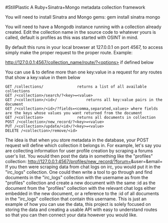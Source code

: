 #StillPlastic
A Ruby+Sinatra+Mongo metadata collection framework



You will need to install Sinatra and Mongo gems: gem install sinatra mongo

You will need to have a Mongodb instance running with a collection already created. Edit the collection name in the source code to whatever yours is called, default is profiles as this was started with OSINT in mind.

By default this runs in your local browser at 127.0.0.1 on port 4567, to access simply make the proper request to the proper route. Example:

http://127.0.0.1:4567/collection_name/route/?<options> if defined below

You can use & to define more than one key:value in a request for any routes that show a key:value in them below

	GET /collections/				returns a list of all available collections
	GET /<collection>/search/?<key>=<value> 	
	GET /<collection>/<id>/ 			returns all key:value pairs in the document
	GET /<collection>/<id>/?fields=<comma,separated,values> where fields are the keys whose values you want returned from the document
	GET /<collection>				returns all documents in collection
	POST /<collection>/new_record/?<key>=<value>
	PUT /<collection>/update/<id>/?<key>=<value>
	DELETE /<collection>/remove/<id>


The idea is that when you store metadata in the database, your POST request will define which collection it belongs in. For example, let's say you are collecting information for user profile creation by scraping a forums user's list. You would then post the data in something like the "profiles" collection: http://127.0.0.1:4567/profiles/new_record/?forum=<value>&user=<value>&email=<value>
If you then were scraping data from chat logs on irc, you would put it in the "irc_logs" collection. One could then write a tool to go through and find documents in the "irc_logs" collection with the username as from the "profiles" collection and create a new document with the same :id as the document from the "profiles" collection with the relevant chat logs either embedded in the new document, or a reference to the :id of all documents in the "irc_logs" collection that contain this username. This is just an example of how you can use the data, this project is solely focused on storing the data and creating a usable API with easy to understand routes so that you can then connect your data however you would like.
